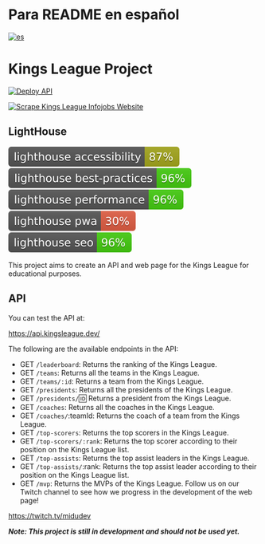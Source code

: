 # Para README en español
[![es](https://img.shields.io/badge/lang-es-yellow.svg)](https://github.com/Pabl0Parra/kings-league-project/blob/main/README.md)

# Kings League Project

[![Deploy API](https://github.com/midudev/kings-league-project/actions/workflows/deploy-api.yml/badge.svg?branch=main)](https://github.com/maikCyphlock/kings-league-project/actions/workflows/deploy-api.yml)

[![Scrape Kings League Infojobs Website](https://github.com/midudev/kings-league-project/actions/workflows/scrape-kings-league-web.yml/badge.svg?branch=main)](https://github.com/maikCyphlock/kings-league-project/actions/workflows/scrape-kings-league-web.yml)

## LightHouse

[![Lighthouse Accessibility Badge](./test_results/lighthouse_accessibility.svg)](https://github.com/emazzotta/lighthouse-badges)
[![Lighthouse Best Practices Badge](./test_results/lighthouse_best-practices.svg)](https://github.com/emazzotta/lighthouse-badges)
[![Lighthouse Performance Badge](./test_results/lighthouse_performance.svg)](https://github.com/emazzotta/lighthouse-badges)
[![Lighthouse PWA Badge](./test_results/lighthouse_pwa.svg)](https://github.com/emazzotta/lighthouse-badges)
[![Lighthouse SEO Badge](./test_results/lighthouse_seo.svg)](https://github.com/emazzotta/lighthouse-badges)

This project aims to create an API and web page for the Kings League for educational purposes.

## API
You can test the API at:

https://api.kingsleague.dev/

The following are the available endpoints in the API:

- GET `/leaderboard`: Returns the ranking of the Kings League.
- GET `/teams`: Returns all the teams in the Kings League.
- GET `/teams/:id`: Returns a team from the Kings League.
- GET `/presidents`: Returns all the presidents of the Kings League.
- GET `/presidents/`:id: Returns a president from the Kings League.
- GET `/coaches`: Returns all the coaches in the Kings League.
- GET `/coaches/`:teamId: Returns the coach of a team from the Kings League.
- GET `/top-scorers`: Returns the top scorers in the Kings League.
- GET `/top-scorers/:rank`: Returns the top scorer according to their position on the Kings League list.
- GET `/top-assists`: Returns the top assist leaders in the Kings League.
- GET `/top-assists/`:rank: Returns the top assist leader according to their position on the Kings League list.
- GET `/mvp`: Returns the MVPs of the Kings League.
Follow us on our Twitch channel to see how we progress in the development of the web page!

https://twitch.tv/midudev

***Note: This project is still in development and should not be used yet.***